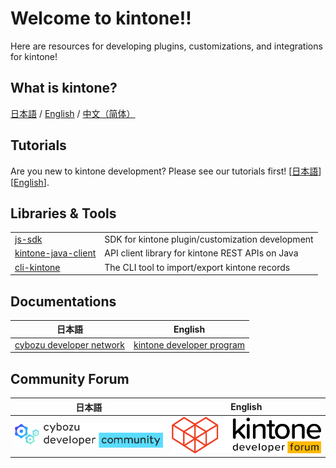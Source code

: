 # Welcome to kintone!!

Here are resources for developing plugins, customizations, and integrations for kintone!

## What is kintone?

[日本語](https://kintone.cybozu.co.jp/) / [English](https://www.kintone.com/en-us/intro/) / [中文（简体）](http://www.kintone.cn/)

## Tutorials

Are you new to kintone development? Please see our tutorials
first! \[[日本語](https://cybozu.dev/ja/tutorials/)\] \[[English](https://kintone.dev/en/tutorials/)\].

## Libraries & Tools

|                                                                       |                                                  |
|-----------------------------------------------------------------------|--------------------------------------------------|
| [js-sdk](https://github.com/kintone/js-sdk)                           | SDK for kintone plugin/customization development |
| [kintone-java-client](https://github.com/kintone/kintone-java-client) | API client library for kintone REST APIs on Java |
| [cli-kintone](https://github.com/kintone/cli-kintone)                 | The CLI tool to import/export kintone records    |

## Documentations

| 日本語                                                | English                                              |
|----------------------------------------------------|------------------------------------------------------|
| [cybozu developer network](https://cybozu.dev/ja/) | [kintone developer program](https://kintone.dev/en/) |

## Community Forum

| 日本語                                                                                                                                                                                                                                                                                                                                                                                                                                                                                                                                           | English                                                                                                                                                                                                                                                                                                                                                                                                                                                                                                                       |
|-----------------------------------------------------------------------------------------------------------------------------------------------------------------------------------------------------------------------------------------------------------------------------------------------------------------------------------------------------------------------------------------------------------------------------------------------------------------------------------------------------------------------------------------------|-------------------------------------------------------------------------------------------------------------------------------------------------------------------------------------------------------------------------------------------------------------------------------------------------------------------------------------------------------------------------------------------------------------------------------------------------------------------------------------------------------------------------------|
| [<picture><source media="(prefers-color-scheme: dark)" srcset="images/cybozu-developer-community-dark.png" width="256"><source media="(prefers-color-scheme: light)" srcset="images/cybozu-developer-community.png" width="256"><img alt="Banner of cybozu developer community" src="images/cybozu-developer-community.png" width="256"></picture>](https://community.cybozu.dev/) | [<picture><source media="(prefers-color-scheme: dark)" srcset="images/kintone-developer-forum-dark.png" width="256"><source media="(prefers-color-scheme: light)" srcset="images/kintone-developer-forum.png" width="256"><img alt="Banner of kintone developer forum" src="images/kintone-developer-forum.png" width="256"></picture>](https://forum.kintone.dev/) |
